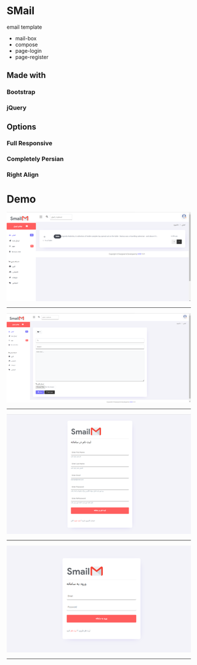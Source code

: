 # SMail
email template
- mail-box
- compose
- page-login
- page-register


## Made with
### Bootstrap
### jQuery

## Options
### Full Responsive
### Completely Persian
### Right Align

# Demo
![demo template](https://github.com/MsbSoft2/SMail/blob/main/Demo/1.png "Demo Image Template")
___
![demo template](https://github.com/MsbSoft2/SMail/blob/main/Demo/2.png "Demo Image Template")
___
![demo template](https://github.com/MsbSoft2/SMail/blob/main/Demo/3.png "Demo Image Template")
___
![demo template](https://github.com/MsbSoft2/SMail/blob/main/Demo/4.png "Demo Image Template")
___
